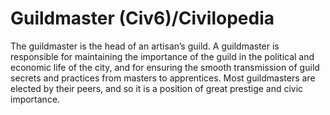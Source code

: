 # Guildmaster (Civ6)/Civilopedia

The guildmaster is the head of an artisan’s guild. A guildmaster is responsible for maintaining the importance of the guild in the political and economic life of the city, and for ensuring the smooth transmission of guild secrets and practices from masters to apprentices. Most guildmasters are elected by their peers, and so it is a position of great prestige and civic importance.